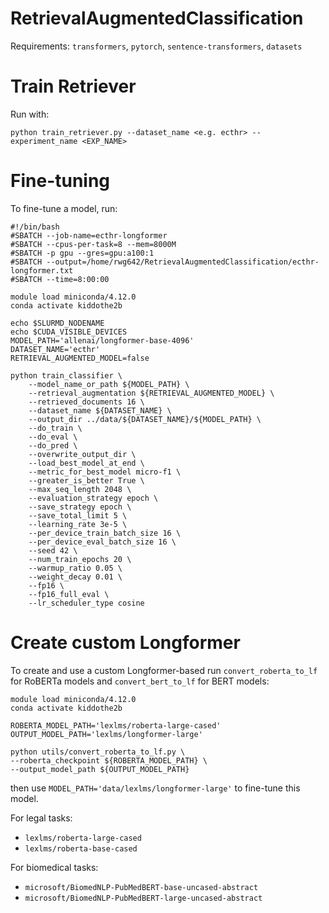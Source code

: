 # RetrievalAugmentedClassification


Requirements: `transformers`, `pytorch`, `sentence-transformers`, `datasets`

# Train Retriever

Run with: 
```
python train_retriever.py --dataset_name <e.g. ecthr> --experiment_name <EXP_NAME>
```


# Fine-tuning

To fine-tune a model, run:

```shell
#!/bin/bash
#SBATCH --job-name=ecthr-longformer
#SBATCH --cpus-per-task=8 --mem=8000M
#SBATCH -p gpu --gres=gpu:a100:1
#SBATCH --output=/home/rwg642/RetrievalAugmentedClassification/ecthr-longformer.txt
#SBATCH --time=8:00:00

module load miniconda/4.12.0
conda activate kiddothe2b

echo $SLURMD_NODENAME
echo $CUDA_VISIBLE_DEVICES
MODEL_PATH='allenai/longformer-base-4096'
DATASET_NAME='ecthr'
RETRIEVAL_AUGMENTED_MODEL=false

python train_classifier \
    --model_name_or_path ${MODEL_PATH} \
    --retrieval_augmentation ${RETRIEVAL_AUGMENTED_MODEL} \
    --retrieved_documents 16 \
    --dataset_name ${DATASET_NAME} \
    --output_dir ../data/${DATASET_NAME}/${MODEL_PATH} \
    --do_train \
    --do_eval \
    --do_pred \
    --overwrite_output_dir \
    --load_best_model_at_end \
    --metric_for_best_model micro-f1 \
    --greater_is_better True \
    --max_seq_length 2048 \
    --evaluation_strategy epoch \
    --save_strategy epoch \
    --save_total_limit 5 \
    --learning_rate 3e-5 \
    --per_device_train_batch_size 16 \
    --per_device_eval_batch_size 16 \
    --seed 42 \
    --num_train_epochs 20 \
    --warmup_ratio 0.05 \
    --weight_decay 0.01 \
    --fp16 \
    --fp16_full_eval \
    --lr_scheduler_type cosine
```

# Create custom Longformer

To create and use a custom Longformer-based run `convert_roberta_to_lf` for RoBERTa models and `convert_bert_to_lf` for BERT models:

```shell
module load miniconda/4.12.0
conda activate kiddothe2b

ROBERTA_MODEL_PATH='lexlms/roberta-large-cased'
OUTPUT_MODEL_PATH='lexlms/longformer-large'

python utils/convert_roberta_to_lf.py \
--roberta_checkpoint ${ROBERTA_MODEL_PATH} \
--output_model_path ${OUTPUT_MODEL_PATH}
```

then use `MODEL_PATH='data/lexlms/longformer-large'` to fine-tune this model.

For legal tasks:
- `lexlms/roberta-large-cased`
- `lexlms/roberta-base-cased`

For biomedical tasks:
- `microsoft/BiomedNLP-PubMedBERT-base-uncased-abstract`
- `microsoft/BiomedNLP-PubMedBERT-large-uncased-abstract`
